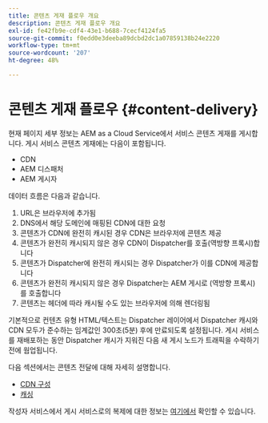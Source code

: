 ```yaml
---
title: 콘텐츠 게재 플로우 개요
description: 콘텐츠 게재 플로우 개요
exl-id: fe42fb9e-cdf4-43e1-b688-7cecf4124fa5
source-git-commit: f0edd0e3deeba89dcbd2dc1a07859138b24e2220
workflow-type: tm+mt
source-wordcount: '207'
ht-degree: 48%

---
```


# 콘텐츠 게재 플로우 {#content-delivery}

현재 페이지 세부 정보는 AEM as a Cloud Service에서 서비스 콘텐츠 게재를 게시합니다. 게시 서비스 콘텐츠 게재에는 다음이 포함됩니다.

* CDN
* AEM 디스패처
* AEM 게시자

데이터 흐름은 다음과 같습니다.

1. URL은 브라우저에 추가됨
1. DNS에서 해당 도메인에 매핑된 CDN에 대한 요청
1. 콘텐츠가 CDN에 완전히 캐시된 경우 CDN은 브라우저에 콘텐츠 제공
1. 콘텐츠가 완전히 캐시되지 않은 경우 CDN이 Dispatcher를 호출(역방향 프록시)합니다
1. 콘텐츠가 Dispatcher에 완전히 캐시되는 경우 Dispatcher가 이를 CDN에 제공합니다
1. 콘텐츠가 완전히 캐시되지 않은 경우 Dispatcher는 AEM 게시로 (역방향 프록시)를 호출합니다
1. 콘텐츠는 헤더에 따라 캐시될 수도 있는 브라우저에 의해 렌더링됨

기본적으로 컨텐츠 유형 HTML/텍스트는 Dispatcher 레이어에서 Dispatcher 캐시와 CDN 모두가 준수하는 임계값인 300초(5분) 후에 만료되도록 설정됩니다. 게시 서비스를 재배포하는 동안 Dispatcher 캐시가 지워진 다음 새 게시 노드가 트래픽을 수락하기 전에 웜업됩니다.

다음 섹션에서는 콘텐츠 전달에 대해 자세히 설명합니다.
* [CDN 구성](/help/implementing/dispatcher/cdn.md)
* [캐싱](/help/implementing/dispatcher/caching.md)


작성자 서비스에서 게시 서비스로의 복제에 대한 정보는 [여기에서](/help/operations/replication.md) 확인할 수 있습니다.
